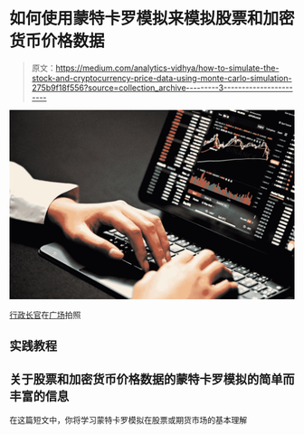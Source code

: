 # 如何使用蒙特卡罗模拟来模拟股票和加密货币价格数据

> 原文：<https://medium.com/analytics-vidhya/how-to-simulate-the-stock-and-cryptocurrency-price-data-using-monte-carlo-simulation-275b9f18f556?source=collection_archive---------3----------------------->

![](img/2a60d4c4a8786863b7401f060aa4f6de.png)

[行政长官](https://unsplash.com/@executium?utm_source=medium&utm_medium=referral)在[广场](https://unsplash.com?utm_source=medium&utm_medium=referral)拍照

## 实践教程

## 关于股票和加密货币价格数据的蒙特卡罗模拟的简单而丰富的信息

在这篇短文中，你将学习蒙特卡罗模拟在股票或期货市场的基本理解